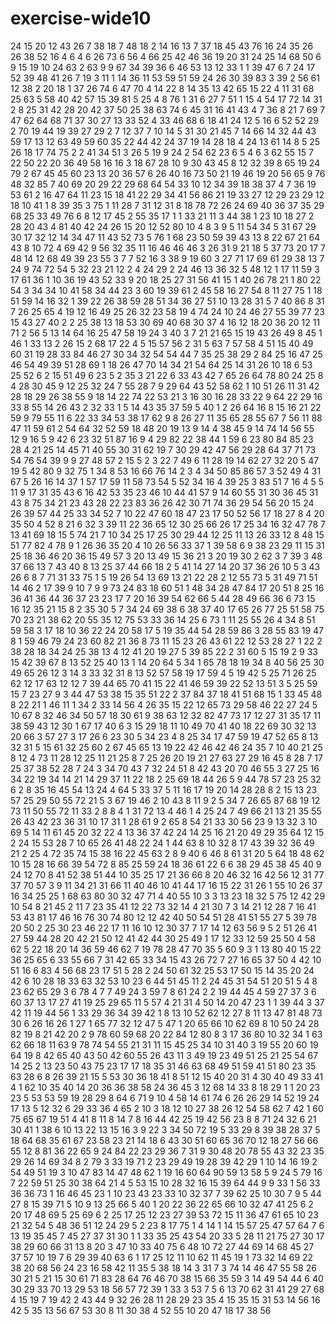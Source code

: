# exercise-wide10
24
15
20
12
43
26
7
38
18
7
48
18
2
14
16
13
7
37
18
45
43
76
16
24
35
26
26
38
52
16
4
6
4
6
26
73
6
56
4
66
25
42
46
36
19
20
31
24
25
14
68
50
6
9
15
19
10
24
63
2
63
9
9
67
34
39
36
6
46
53
13
12
33
1
1
39
47
6
7
24
17
52
39
48
41
26
7
19
3
11
1
14
36
11
53
59
51
59
24
26
30
39
83
3
39
2
56
61
12
38
2
20
18
1
37
26
74
6
47
70
4
14
22
8
14
35
13
42
65
15
22
4
11
31
68
25
63
5
58
40
42
57
15
39
81
5
25
4
8
76
1
31
6
27
7
51
1
15
4
54
17
72
14
31
2
8
25
31
42
28
20
42
37
50
25
38
63
74
6
45
31
16
41
43
4
7
36
8
21
7
69
7
47
62
64
68
71
37
30
27
13
33
52
4
33
46
68
6
18
41
24
12
5
16
6
52
52
29
2
70
19
44
19
39
27
29
2
7
12
37
7
10
14
5
31
30
21
45
7
14
66
14
32
44
43
59
17
13
12
63
49
59
60
35
22
44
42
24
37
19
14
28
18
4
24
13
61
14
8
5
25
26
18
17
74
75
2
2
41
34
51
3
26
5
19
9
24
2
54
62
23
6
5
4
6
3
62
55
15
7
22
50
22
20
36
49
58
16
16
3
18
67
28
10
9
30
43
45
8
12
32
39
8
65
19
24
79
2
67
45
45
60
23
13
20
36
57
6
26
40
16
73
50
21
19
46
19
20
56
65
9
76
48
32
85
7
40
69
20
29
22
29
68
64
54
33
10
12
34
39
18
38
37
4
7
36
19
53
61
2
16
47
64
11
23
15
18
41
22
29
34
41
56
86
21
19
33
27
12
29
23
29
12
18
10
41
1
8
39
35
3
75
1
11
28
7
31
12
31
8
18
78
72
26
24
69
40
36
37
35
29
68
25
33
49
76
6
8
12
17
45
2
55
35
17
1
1
33
21
11
3
44
38
1
23
10
18
27
2
28
20
43
4
81
40
42
24
26
15
20
12
52
80
10
4
8
3
9
5
11
54
34
5
31
67
29
30
17
32
12
14
34
47
11
43
52
73
5
76
1
68
23
50
59
39
43
13
8
22
67
21
64
43
8
10
72
4
69
42
9
56
32
35
11
16
46
46
46
3
26
31
9
21
18
5
37
73
20
17
7
48
14
12
68
49
39
23
55
3
7
7
52
16
3
38
9
19
60
3
27
71
17
69
61
29
38
13
7
24
9
74
72
54
5
32
23
21
12
2
4
24
29
2
24
46
13
36
32
5
48
12
1
17
11
59
3
17
61
36
1
10
36
19
43
52
33
9
20
18
25
27
31
56
41
15
1
40
26
78
21
1
80
22
54
3
34
34
10
41
58
34
44
23
3
60
19
39
61
2
45
58
16
27
54
8
11
27
75
1
18
51
59
14
16
32
1
39
22
26
38
59
28
51
34
36
27
51
10
13
28
31
5
7
40
86
8
31
7
26
25
65
4
19
12
16
49
25
26
32
23
58
19
4
74
24
10
24
46
27
55
39
77
23
15
43
27
40
2
2
25
38
13
18
53
30
69
40
68
30
37
4
16
12
18
20
36
20
12
11
71
2
56
5
13
14
64
16
25
47
58
19
24
3
40
3
7
21
21
65
15
19
43
26
49
8
45
1
46
1
33
13
2
26
15
2
68
17
22
4
5
15
57
56
2
31
5
63
7
57
58
4
51
15
40
49
60
31
19
28
33
84
46
27
30
34
32
54
54
44
7
35
25
38
29
2
84
25
16
47
25
46
54
49
39
51
28
69
1
18
26
47
70
14
34
21
54
64
25
14
31
26
10
18
6
53
25
52
6
2
15
51
49
6
23
5
2
35
3
21
22
6
33
43
42
7
65
26
64
78
80
24
25
8
4
28
30
45
9
12
25
32
24
7
55
28
7
9
29
64
43
52
58
62
1
10
51
26
11
31
42
28
18
29
26
38
55
9
18
14
22
74
22
53
21
3
16
30
16
28
33
22
9
64
22
29
16
33
8
55
14
26
43
2
32
33
1
5
14
43
35
37
59
5
40
1
2
26
64
16
8
15
16
21
22
59
9
79
55
11
6
22
33
34
53
38
17
62
9
8
26
27
11
35
65
28
55
67
7
56
11
88
47
11
59
61
2
54
64
32
52
59
18
48
20
19
13
9
14
4
38
45
9
14
74
14
56
55
12
9
16
5
9
42
6
23
32
51
87
16
9
4
29
82
22
38
44
1
59
6
23
80
84
85
23
28
4
21
25
14
45
71
40
55
30
31
62
19
7
30
29
42
47
56
29
28
64
37
71
73
54
76
54
39
9
9
27
48
57
2
15
5
2
3
22
7
49
6
11
28
19
14
62
27
32
20
5
47
19
5
42
80
9
32
75
1
34
8
53
16
66
76
14
2
3
4
34
50
85
86
57
3
52
49
4
31
67
5
26
16
14
37
1
57
17
59
11
58
73
54
5
52
34
16
4
39
25
3
83
51
7
16
4
5
5
11
9
17
31
35
43
6
16
42
53
35
23
46
10
44
41
57
9
14
60
55
31
30
36
45
31
43
8
75
34
21
23
43
28
22
23
83
36
26
42
30
71
74
36
29
54
56
20
15
24
26
39
57
44
25
33
34
52
7
10
22
47
60
18
47
23
17
50
52
56
17
18
27
8
4
20
35
50
4
52
8
21
6
32
3
39
11
22
36
65
12
30
25
66
26
17
25
34
16
32
47
78
7
13
41
69
18
15
5
74
21
7
10
34
25
17
25
30
29
44
12
25
11
13
26
33
12
8
48
15
51
77
82
4
78
9
1
26
36
35
20
4
10
26
56
33
37
1
39
58
6
9
38
23
29
11
15
31
25
18
36
46
20
36
15
49
57
3
20
13
49
15
36
21
3
20
19
30
2
62
3
7
39
3
48
37
66
13
7
43
40
8
13
25
37
44
66
18
2
5
41
14
27
14
20
37
36
26
10
5
3
43
26
6
8
7
71
31
33
75
1
5
19
26
54
13
69
13
21
22
28
2
12
55
73
5
31
49
71
51
14
46
2
17
39
9
10
7
9
9
73
24
83
18
60
51
1
48
34
28
47
84
17
20
51
8
25
16
36
41
36
44
36
37
23
23
17
7
20
16
39
54
62
66
5
44
28
49
66
36
6
73
15
16
12
35
21
15
8
2
35
30
5
7
34
24
69
38
6
38
37
40
17
65
26
77
25
51
58
75
70
23
21
38
62
20
55
35
12
75
53
33
36
14
25
6
73
1
11
25
55
26
4
34
8
51
59
58
3
17
18
10
36
22
24
20
58
17
5
19
35
44
54
28
59
86
3
28
55
83
19
47
8
1
59
46
79
24
23
60
82
21
36
8
73
11
15
23
26
43
61
22
12
53
28
27
1
22
2
38
28
18
34
24
25
38
13
4
12
41
20
19
27
5
39
85
22
2
31
60
5
15
19
2
9
33
15
42
39
67
8
13
52
25
40
13
1
14
20
64
5
34
1
65
78
18
19
34
8
40
56
25
30
49
65
26
12
3
14
3
33
32
31
8
13
52
57
58
19
17
59
4
5
19
42
5
25
71
26
25
62
12
17
63
12
12
7
39
44
65
70
41
15
22
41
46
59
39
22
52
13
51
3
5
25
59
15
7
23
27
9
3
44
47
53
38
15
35
51
22
2
37
84
37
18
41
51
68
15
1
33
45
48
8
22
21
1
46
11
1
34
2
33
14
56
4
26
35
15
22
12
65
73
29
58
46
22
27
24
5
10
67
8
32
46
34
50
57
18
30
61
9
38
63
12
32
82
47
73
17
12
27
31
35
17
11
38
59
43
12
30
1
67
17
40
6
3
15
29
18
11
10
49
70
41
40
18
22
69
30
32
13
20
66
3
57
27
3
17
26
6
23
30
5
34
23
4
8
25
34
17
47
59
19
47
52
65
8
13
32
31
5
15
61
32
25
60
2
67
45
65
13
19
22
42
46
42
46
24
35
7
10
40
21
25
8
12
4
73
11
28
12
25
11
21
25
8
7
25
26
20
19
21
27
63
27
29
16
45
8
28
7
17
25
37
38
52
28
7
24
3
34
70
43
7
32
24
51
8
42
43
20
70
46
55
3
27
25
16
34
22
19
34
14
21
14
29
37
11
22
18
2
25
69
18
44
26
5
9
44
78
57
23
25
32
6
2
8
35
16
45
54
13
24
4
64
5
33
37
5
11
16
17
19
20
14
28
28
8
2
15
13
23
57
25
29
50
55
72
21
5
3
67
19
46
2
10
43
8
11
9
2
5
34
7
26
65
87
68
19
12
73
11
50
55
72
11
33
2
8
8
4
1
31
72
13
4
46
1
4
25
24
7
49
66
21
13
21
35
55
26
43
42
23
36
31
10
17
31
1
28
61
9
2
65
8
54
21
33
30
56
23
9
13
32
3
10
69
5
14
11
61
45
20
32
22
4
13
36
37
42
24
14
25
16
21
20
49
29
35
64
12
15
2
24
15
53
28
7
10
65
26
41
48
22
24
1
44
63
8
10
32
8
17
43
39
32
36
49
21
2
25
4
72
35
74
15
38
16
22
45
63
2
8
9
40
6
46
8
61
31
20
5
64
18
48
62
10
15
28
16
66
39
54
72
8
85
25
59
24
18
36
61
22
6
6
38
29
45
38
45
40
9
24
12
70
8
41
52
38
51
44
10
35
25
17
21
36
66
8
20
46
32
16
42
56
12
31
77
37
70
57
3
9
11
34
21
31
66
11
40
46
10
41
44
17
16
15
22
31
26
1
55
10
26
37
16
34
25
25
1
68
63
80
30
32
47
71
4
40
55
10
3
3
13
23
18
32
5
75
12
42
29
10
54
8
21
45
2
11
7
23
35
41
12
22
73
32
14
4
21
30
7
3
14
21
12
28
7
16
41
53
43
81
17
46
16
76
30
74
80
12
12
42
40
50
54
51
28
41
51
55
27
5
39
78
20
50
2
25
30
23
46
22
17
11
16
10
12
30
37
7
17
14
12
63
56
9
5
2
51
26
41
27
59
44
28
20
42
21
50
12
41
42
44
30
25
49
1
17
12
33
12
59
25
50
4
58
62
5
22
18
20
14
36
59
46
62
7
19
78
28
47
70
35
5
60
9
3
1
13
80
40
15
22
36
25
65
6
33
55
66
7
31
42
65
33
34
15
43
26
72
7
27
16
65
37
50
4
42
10
51
16
6
83
4
56
68
23
17
51
5
28
2
24
50
61
32
25
53
17
50
15
14
35
20
24
42
6
10
28
18
33
63
32
53
10
23
6
44
51
45
11
2
24
45
31
54
51
20
51
5
4
8
23
62
65
29
3
6
78
4
7
7
49
24
3
59
7
8
61
24
2
2
19
44
45
4
59
27
37
3
6
60
37
13
17
27
41
19
25
29
65
11
5
57
4
21
31
4
50
14
20
47
23
1
1
39
44
3
37
42
11
19
44
56
1
33
29
36
34
39
42
1
8
13
10
52
62
12
27
8
11
13
47
81
48
73
30
6
26
16
26
1
27
1
65
77
32
12
47
5
47
1
20
65
66
10
62
69
8
10
50
24
28
82
19
8
21
42
20
2
9
78
60
59
68
20
22
84
12
80
8
3
17
36
80
10
32
34
1
63
62
66
18
11
63
9
78
74
54
55
21
31
11
15
45
25
34
10
31
40
3
19
55
20
60
19
64
19
8
42
65
40
43
50
42
60
55
26
43
11
3
49
19
23
49
51
25
21
25
54
67
14
25
2
13
23
50
43
75
23
17
17
18
35
31
46
63
68
49
51
59
41
51
80
23
35
63
28
6
8
26
39
21
15
5
53
30
36
18
41
8
51
12
15
40
20
31
4
30
40
49
33
41
4
1
62
10
35
40
14
20
36
36
38
58
24
36
45
3
12
68
14
33
8
18
29
1
1
20
23
23
5
53
53
59
19
28
29
8
64
6
71
9
10
4
58
14
61
74
6
26
26
29
14
52
19
24
17
13
5
12
32
6
29
33
36
4
65
2
10
3
18
12
10
27
38
26
12
54
58
62
7
42
1
60
75
65
67
19
51
4
41
8
11
8
14
7
8
16
44
42
25
19
42
56
23
8
8
71
24
32
6
21
30
41
1
38
6
10
13
22
13
15
16
3
9
22
3
34
50
72
19
5
33
29
8
39
38
28
37
5
18
64
68
35
61
67
23
58
23
21
14
18
6
43
30
51
60
65
36
70
12
18
27
56
66
55
12
8
81
36
22
65
9
24
84
22
23
29
36
7
31
9
30
48
20
78
55
43
32
23
35
29
26
14
69
34
8
2
79
3
33
19
71
2
23
29
49
19
28
39
42
29
1
10
14
16
19
2
54
49
51
19
3
10
47
83
14
47
48
62
1
19
16
60
64
90
59
13
58
5
9
24
5
79
16
7
22
59
51
25
30
38
64
21
4
5
53
15
10
28
32
16
15
39
64
44
9
9
33
1
56
33
36
36
73
1
16
46
45
23
1
10
23
43
23
33
10
32
37
7
39
62
25
10
30
7
9
5
44
27
8
15
39
71
5
10
9
13
25
66
5
40
1
20
22
36
22
65
66
10
32
47
41
25
6
2
20
17
48
69
5
25
69
6
2
25
17
25
12
23
27
39
53
72
15
11
36
47
61
65
10
23
21
32
54
5
48
36
51
12
24
29
5
2
23
8
17
75
1
4
14
1
14
15
57
25
47
57
64
7
6
13
19
35
45
7
45
27
37
31
30
1
1
33
35
25
43
54
20
33
5
28
11
21
75
27
30
17
38
29
60
66
31
13
8
20
3
47
10
33
40
75
6
48
10
72
27
44
69
14
68
45
27
37
57
10
19
7
6
29
39
40
63
6
1
17
25
12
11
10
62
11
45
19
1
73
32
14
69
22
38
20
68
56
24
23
16
58
42
11
35
5
38
18
14
3
31
7
3
74
14
46
47
55
58
26
30
21
5
21
15
30
61
71
83
28
64
76
46
70
38
15
66
35
59
3
14
49
54
44
6
40
30
29
33
70
13
29
53
18
56
57
72
39
1
33
3
53
7
5
6
13
70
62
31
41
29
27
68
4
15
19
7
19
42
2
43
44
9
32
26
28
11
28
29
23
35
4
15
35
15
31
53
14
56
16
42
5
35
13
56
67
53
30
8
11
30
38
4
52
55
10
20
47
18
17
38
56
